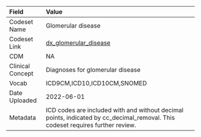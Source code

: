 |Field            |Value                                                                                                                          |
|:----------------|:------------------------------------------------------------------------------------------------------------------------------|
|Codeset Name     |Glomerular disease                                                                                                             |
|Codeset Link     |[dx_glomerular_disease](https://github.com/PEDSnet/Variable-Dictionary/blob/main/conditions/dx_glomerular_disease.csv)         |
|CDM              |NA                                                                                                                             |
|Clinical Concept |Diagnoses for glomerular disease                                                                                               |
|Vocab            |ICD9CM,ICD10,ICD10CM,SNOMED                                                                                                    |
|Date Uploaded    |2022-06-01                                                                                                                     |
|Metadata         |ICD codes are included with and without decimal points, indicated by cc_decimal_removal. This codeset requires further review. |
